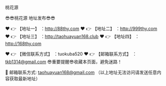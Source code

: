 桃花源




😎😎桃花源 地址发布😎😎

❤️ 👉 【地址一】 ：http://88thy.com
❤️ 👉 【地址二】 ：http://999thy.com
❤️ 👉 【地址三】 ：http://taohuayuan168.club
❤️ 👉 【地址四】 ：http://168thy.com

❤️ 👉 【微信联系方式】 ：tuokuba520
❤️ 👉 【邮箱联系方式】 ：tkb1314@gmail.com
😎重要提醒😎收藏本页面，避免迷路！


📧 邮箱联系方式: taohuayuan168@gmail.com （以上地址无法访问请发送任意内容获取最新地址）
